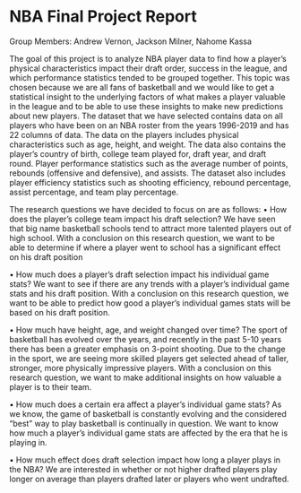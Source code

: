 # NBA Final Project Report
Group Members: Andrew Vernon, Jackson Milner, Nahome Kassa


The goal of this project is to analyze NBA player data to find how a player’s physical characteristics impact their draft order, success in the league, and which performance statistics tended to be grouped together. This topic was chosen because we are all fans of basketball and we would like to get a statistical insight to the underlying factors of what makes a player valuable in the league and to be able to use these insights to make new predictions about new players.
	The dataset that we have selected contains data on all players who have been on an NBA roster from the years 1996-2019 and has 22 columns of data. The data on the players includes physical characteristics such as age, height, and weight. The data also contains the player’s country of birth, college team played for, draft year, and draft round. Player performance statistics such as the average number of points, rebounds (offensive and defensive), and assists. The dataset also includes player efficiency statistics such as shooting efficiency, rebound percentage, assist percentage, and team play percentage. 

The research questions we have decided to focus on are as follows:
•	How does the player’s college team impact his draft selection? We have seen that big name basketball schools tend to attract more talented players out of high school. With a conclusion on this research question, we want to be able to determine if where a player went to school has a significant effect on his draft position

•	How much does a player’s draft selection impact his individual game stats? We want to see if there are any trends with a player’s individual game stats and his draft position. With a conclusion on this research question, we want to be able to predict how good a player’s individual games stats will be based on his draft position.

•	How much have height, age, and weight changed over time? The sport of basketball has evolved over the years, and recently in the past 5-10 years there has been a greater emphasis on 3-point shooting. Due to the change in the sport, we are seeing more skilled players get selected ahead of taller, stronger, more physically impressive players. With a conclusion on this research question, we want to make additional insights on how valuable a player is to their team.

•	How much does a certain era affect a player’s individual game stats? As we know, the game of basketball is constantly evolving and the considered “best” way to play basketball is continually in question. We want to know how much a player’s individual game stats are affected by the era that he is playing in.

•	How much effect does draft selection impact how long a player plays in the NBA? We are interested in whether or not higher drafted players play longer on average than players drafted later or players who went undrafted.
